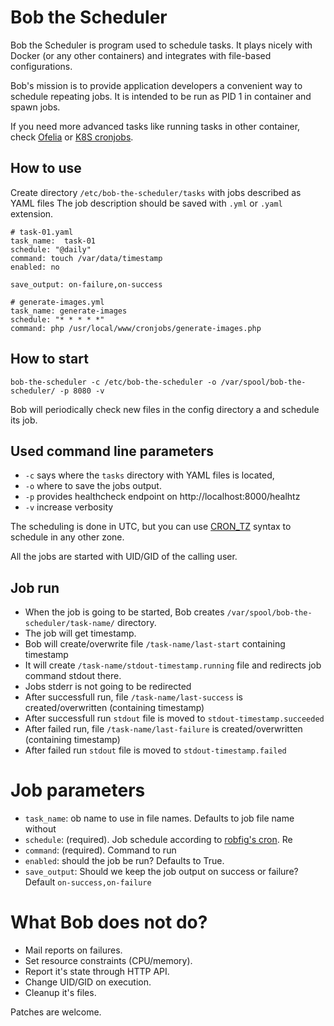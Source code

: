 # Bob the Scheduler 

Bob the Scheduler is program used to schedule tasks. It plays nicely with 
Docker (or any other containers) and integrates with  file-based 
configurations.

Bob's mission is to provide application developers a convenient way to schedule repeating jobs. It is intended to be run as 
PID 1 in container and spawn jobs.

If you need more advanced tasks like running tasks in other container, 
check [Ofelia][ofelia] or [K8S cronjobs][k8s-cronjob].

## How to use

Create directory `/etc/bob-the-scheduler/tasks` with jobs described as YAML files
The job description should be saved with `.yml` or `.yaml` extension.

```!yaml
# task-01.yaml
task_name:  task-01
schedule: "@daily"
command: touch /var/data/timestamp
enabled: no

save_output: on-failure,on-success
```    

```!yaml
# generate-images.yml
task_name: generate-images
schedule: "* * * * *"
command: php /usr/local/www/cronjobs/generate-images.php
```

## How to start

`bob-the-scheduler -c /etc/bob-the-scheduler -o /var/spool/bob-the-scheduler/ -p 8080 -v`

Bob will periodically check new files in the config directory a and schedule its job.

## Used command line parameters

* `-c` says where the `tasks` directory with YAML files is located, 
* `-o` where to save the jobs output.
* `-p` provides healthcheck endpoint on http://localhost:8000/healhtz
* `-v` increase verbosity

The scheduling is done in UTC, but you can use [CRON_TZ][cron-tz] syntax
to schedule in any other zone.

All the jobs are started with UID/GID of the calling user.

## Job run

* When the job is going to be started, Bob creates `/var/spool/bob-the-scheduler/task-name/` directory.
* The job will get timestamp.
* Bob will create/overwrite file `/task-name/last-start` containing timestamp
* It will create `/task-name/stdout-timestamp.running` file and redirects job command stdout there.
* Jobs stderr is not going to be redirected
* After successfull run, file `/task-name/last-success` is created/overwritten (containing timestamp)
* After successfull run  `stdout` file is moved to `stdout-timestamp.succeeded`
* After failed run, file `/task-name/last-failure` is created/overwritten (containing timestamp)
* After failed run  `stdout` file is moved to `stdout-timestamp.failed`


# Job parameters

* `task_name`: ob name to use in file names. Defaults to job file name without 
* `schedule`: (required). Job schedule according to [robfig's cron][go-cron]. Re
* `command`: (required). Command to run
* `enabled`: should the job be run? Defaults to True.
* `save_output`: Should we keep the job output on success or failure? Default `on-success,on-failure`


# What Bob does not do?

* Mail reports on failures.
* Set resource constraints (CPU/memory).
* Report it's state through HTTP API.
* Change UID/GID on execution.
* Cleanup it's files.


Patches are welcome. 


[ofelia]: https://github.com/mcuadros/ofelia
[k8s-cronjob]: https://kubernetes.io/docs/concepts/workloads/controllers/cron-jobs/
[go-cron]: https://godoc.org/github.com/robfig/cron
[cron-tz]: https://godoc.org/github.com/robfig/cron#hdr-Time_zones
